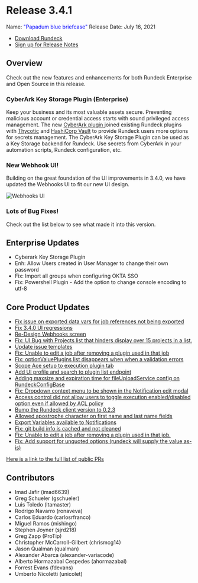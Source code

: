 # Release 3.4.1

Name: <span style="color: blue"><span class="glyphicon glyphicon-briefcase"></span> "Papadum blue briefcase"</span>
Release Date: July 16, 2021

- [Download Rundeck](https://download.rundeck.com/)
- [Sign up for Release Notes](https://www.rundeck.com/release-notes-signup)

## Overview
Check out the new features and enhancements for both Rundeck Enterprise and Open Source in this release.

### CyberArk Key Storage Plugin (Enterprise)

Keep your business and its most valuable assets secure. Preventing malicious account or credential access starts with sound privileged access management. The new [CyberArk plugin ](/administration/security/storage-plugins/cyberark-storage.md)joined existing Rundeck plugins with [Thycotic](/administration/security/storage-plugins/thycotic-storage.md) and [HashiCorp Vault](/administration/security/storage-plugins/vault.md) to provide Rundeck users more options for secrets management. The CyberArk Key Storage Plugin can be used as a Key Storage backend for Rundeck. Use secrets from CyberArk in your automation scripts, Rundeck configuration, etc.

### New Webhook UI!  

Building on the great foundation of the UI improvements in 3.4.0, we have updated the Webhooks UI to fit our new UI design.

![Webhooks UI](@assets/img/relnotes-341-webhooksui.gif)

### Lots of Bug Fixes!

Check out the list below to see what made it into this version.

## Enterprise Updates

* Cyberark Key Storage Plugin
* Enh: Allow Users created in User Manager to change their own password
* Fix: Import all groups when configuring OKTA SSO
* Fix: Powershell Plugin - Add the option to change console encoding to utf-8


## Core Product Updates

* [Fix issue on exported data vars for job references not being exported](https://github.com/rundeck/rundeck/pull/7143)
* [Fix 3.4.0 UI regressions](https://github.com/rundeck/rundeck/pull/7140)
* [Re-Design Webhooks screen](https://github.com/rundeck/rundeck/pull/7134)
* [Fix: UI Bug with Projects list that hinders display over 15 projects in a list.](https://github.com/rundeck/rundeck/pull/7133)
* [Update issue templates](https://github.com/rundeck/rundeck/pull/7129)
* [Fix: Unable to edit a job after removing a plugin used in that job](https://github.com/rundeck/rundeck/pull/7126)
* [Fix: optionValuePlugins list disappears when when a validation errors](https://github.com/rundeck/rundeck/pull/7121)
* [Scope Ace setup to execution plugin tab](https://github.com/rundeck/rundeck/pull/7120)
* [Add UI profile and search to plugin list endpoint](https://github.com/rundeck/rundeck/pull/7118)
* [Adding maxsize and expiration time for fileUploadService config on RundeckConfigBase](https://github.com/rundeck/rundeck/pull/7115)
* [Fix: Dropdown context menu to be shown in the Notification edit modal](https://github.com/rundeck/rundeck/pull/7108)
* [Access control did not allow users to toggle execution enabled/disabled option even if allowed by ACL policy](https://github.com/rundeck/rundeck/pull/7095)
* [Bump the Rundeck client version to 0.2.3](https://github.com/rundeck/rundeck/pull/7093)
* [Allowed apostrophe character on first name and last name fields](https://github.com/rundeck/rundeck/pull/7060)
* [Export Variables available to Notifications](https://github.com/rundeck/rundeck/pull/7045)
* [Fix: git build info is cached and not cleaned](https://github.com/rundeck/rundeck/pull/7021)
* [Fix: Unable to edit a job after removing a plugin used in that job.](https://github.com/rundeck/rundeck/pull/7009)
* [Fix: Add support for unquoted options (rundeck will supply the value as-is)](https://github.com/rundeck/rundeck/pull/6823)


[Here is a link to the full list of public PRs](https://github.com/rundeck/rundeck/pulls?q=is%3Apr+milestone%3A3.4.1+is%3Aclosed)

## Contributors

* Imad Jafir (imad6639)
* Greg Schueler (gschueler)
* Luis Toledo (ltamaster)
* Rodrigo Navarro (ronaveva)
* Carlos Eduardo (carlosrfranco)
* Miguel Ramos (mishingo)
* Stephen Joyner (sjrd218)
* Greg Zapp (ProTip)
* Christopher McCarroll-Gilbert (chrismcg14)
* Jason Qualman (qualman)
* Alexander Abarca (alexander-variacode)
* Alberto Hormazabal Cespedes (ahormazabal)
* Forrest Evans (fdevans)
* Umberto Nicoletti (unicolet)
